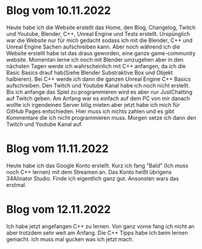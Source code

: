 # Blog vom 10.11.2022
Heute habe ich die Website erstellt das Home, den Blog, Changelog, Twitch und Youtube, Blender, C++, Unreal Engine und Tests erstellt. Urspünglich war die Website nur für mich gedacht sodass ich mit die Blender, C++ und Unreal Engine Sachen aufschreiben kann. Aber noch während ich die Website erstellt habe ist das draus geworden, eine ganze game-community website. Momentan lerne ich noch mit Blender umzugehen aber in den nächsten Tagen werde ich wahrscheinlich mit C++ anfangen, da ich die Basic Basics drauf hab(Siehe Blender Substraktive Box und Objekt halbieren). Bei C++ werde ich dann die ganzen Unreal Engine C++ Basics aufschreiben. Den Twitch und Youtube Kanal habe ich noch nicht erstellt. Bis ich anfange das Spiel zu programmieren wird es aber nur JustChatting auf Twitch geben.  Am Anfang war es einfach auf dem PC von mir danach wollte ich irgendeinen Server bilig mieten aber jetzt habe ich mich für GitHub Pages entschieden. Hier muss ich nichts zahlen und es gibt Kommentare die ich nicht programmieren muss. Morgen setze ich dann den Twitch und Youtube Kanal auf.

# Blog vom 11.11.2022
Heute habe ich das Google Konto erstellt. Kurz ich fang "Bald" (Ich muss noch C++ lernen) mit dem Streamen an. Das Konto heißt übrigens 34Alinator Studio. Finde ich eigentlich ganz gut. Ansonsten wars das erstmal.

# Blog vom 12.11.2022
Ich habe jetzt angefangen C++ zu lernen. Von ganz vorne fang ich nicht an aber trotzdem sehr weit am Anfang. Die C++ Tipps habe ich beim lernen gemacht. ich muss mal gucken was ich jetzt mach. 